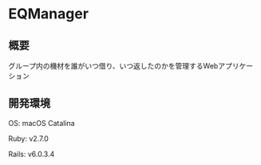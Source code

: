 # EQManager



## 概要

グループ内の機材を誰がいつ借り、いつ返したのかを管理するWebアプリケーション



## 開発環境

OS: macOS Catalina

Ruby: v2.7.0

Rails: v6.0.3.4